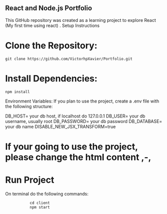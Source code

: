 ## React and Node.js Portfolio

This GitHub repository was created as a learning project to explore React (My first time using react) .
Setup Instructions

# Clone the Repository:
    git clone https://github.com/VictorhpXavier/Portfolio.git

# Install Dependencies:

    npm install

Environment Variables: If you plan to use the project, create a .env file with the following structure:

DB_HOST= your db host, if localhost do 127.0.0.1
DB_USER= your db username, usually root
DB_PASSWORD= your db password
DB_DATABASE= your db name
DISABLE_NEW_JSX_TRANSFORM=true

# If your going to use the project, please change the html content ,-,

# Run Project
On terminal do the following commands:

               cd client
               npm start
    
